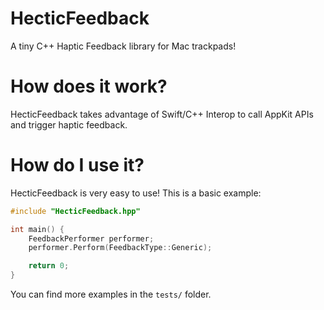 # HecticFeedback
A tiny C++ Haptic Feedback library for Mac trackpads!

# How does it work?
HecticFeedback takes advantage of Swift/C++ Interop to call AppKit APIs and trigger haptic feedback.

# How do I use it?
HecticFeedback is very easy to use! This is a basic example:

```cpp
#include "HecticFeedback.hpp"

int main() {
    FeedbackPerformer performer;
    performer.Perform(FeedbackType::Generic);

    return 0;
}
```

You can find more examples in the `tests/` folder.